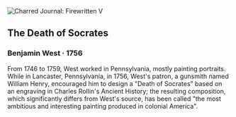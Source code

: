 <div class="artwork-of-the-day">
  <div class="container">
    <div class="img-wrapper">
      <img
        src="https://uploads4.wikiart.org/images/benjamin-west/the-death-of-socrates-1756(1).jpg"
        alt="Charred Journal: Firewritten V" />
    </div>
    <div class="artwork-detail">
      <div class="artwork-origin"> 
        <h2 class="artwork-name">The Death of Socrates</h2>
        <h3 class="artist">
          Benjamin West
                    ·  1756
        </h3>
      </div>
      <p class="description">
        <span class="artwork-description-text ng-binding" ng-bind-html="viewModel.ArtworkOfTheDay.Description | unsafe">From 1746 to 1759, West worked in Pennsylvania, mostly painting portraits. While in Lancaster, Pennsylvania, in 1756, West's patron, a gunsmith named William Henry, encouraged him to design a "Death of Socrates" based on an engraving in Charles Rollin's Ancient History; the resulting composition, which significantly differs from West's source, has been called "the most ambitious and interesting painting produced in colonial America".</span>
                        <div class="text-shadow-container ng-hide" ng-show="showShadow"></div>
      </p>
    </div>
  </div>

</div>
